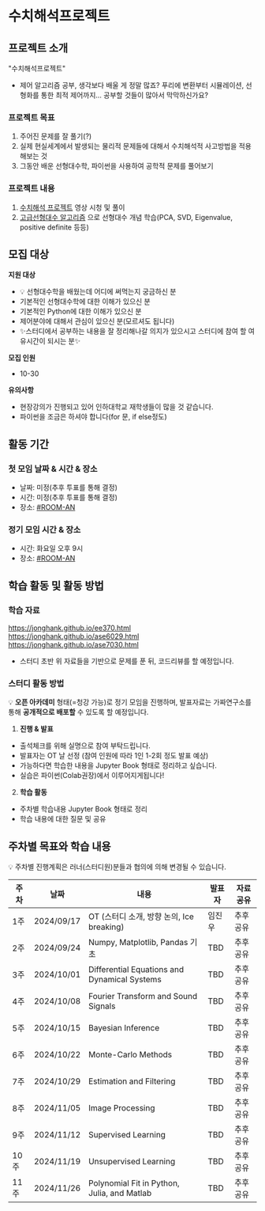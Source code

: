 # 수치해석프로젝트
## 프로젝트 소개
"수치해석프로젝트"
- 제어 알고리즘 공부, 생각보다 배울 게 정말 많죠? 푸리에 변환부터 시뮬레이션, 선형화를 통한 최적 제어까지… 공부할 것들이 많아서 막막하신가요?

### 프로젝트 목표
1. 주어진 문제를 잘 풀기(?)
2. 실제 현실세계에서 발생되는 물리적 문제들에 대해서 수치해석적 사고방법을 적용해보는 것
3. 그동안 배운 선형대수학, 파이썬을 사용하여 공학적 문제를 풀어보기
### 프로젝트 내용
1. [수치해석 프로젝트](!https://jonghank.github.io/ase3001.html) 영상 시청 및 풀이
2. [고급선형대수 알고리즘](!https://www.youtube.com/watch?v=CytxrmaUY98&list=PL9k2wIz8VsfMn-03Oe7Hmf1ZSTzvFDikk) 으로 선형대수 개념 학습(PCA, SVD, Eigenvalue, positive definite 등등)

## 모집 대상

**지원 대상**
* 💡 선형대수학을 배웠는데 어디에 써먹는지 궁금하신 분
* 기본적인 선형대수학에 대한 이해가 있으신 분
* 기본적인 Python에 대한 이해가 있으신 분
* 제어분야에 대해서 관심이 있으신 분(모르셔도 됩니다)
* ✨스터디에서 공부하는 내용을 잘 정리해나갈 의지가 있으시고 스터디에 참여 할 여유시간이 되시는 분✨

**모집 인원**
- 10-30

**유의사항**
- 현장강의가 진행되고 있어 인하대학교 재학생들이 많을 것 같습니다.
- 파이썬을 조금은 하셔야 합니다(for 문, if else정도)

## 활동 기간
### 첫 모임 날짜 & 시간 & 장소
- 날짜: 미정(추후 투표를 통해 결정)
- 시간: 미정(추후 투표를 통해 결정)
- 장소: [#ROOM-AN](https://discord.com/channels/944032730050621450/1068785215813730405)

### 정기 모임 시간 & 장소

- 시간: 화요일 오후 9시
- 장소: [#ROOM-AN](https://discord.com/channels/944032730050621450/1068785215813730405)

## 학습 활동 및 활동 방법
### 학습 자료
https://jonghank.github.io/ee370.html
https://jonghank.github.io/ase6029.html
https://jonghank.github.io/ase7030.html

* 스터디 초반 위 자료들을 기반으로 문제를 푼 뒤, 코드리뷰를 할 예정입니다.

### 스터디 활동 방법
💡 **오픈 아카데미** 형태(=청강 가능)로 정기 모임을 진행하며, 발표자료는 가짜연구소를 통해 **공개적으로 배포할** 수 있도록 할 예정입니다.
    
1. **진행 & 발표**
* 출석체크를 위해 실명으로 참여 부탁드립니다.
* 발표자는 OT 날 선정 (참여 인원에 따라 1인 1-2회 정도 발표 예상)
* 가능하다면 학습한 내용을 Jupyter Book 형태로 정리하고 싶습니다.
* 실습은 파이썬(Colab권장)에서 이루어지게됩니다!

    
2. **학습 활동**
- 주차별 학습내용 Jupyter Book 형태로 정리
- 학습 내용에 대한 질문 및 공유

## 주차별 목표와 학습 내용
💡 주차별 진행계획은 러너(스터디원)분들과 협의에 의해 변경될 수 있습니다.

| 주차 | 날짜 | 내용 | 발표자 | 자료공유 |
| --- | --- | --- | --- | --- |
| 1주 | 2024/09/17 | OT (스터디 소개, 방향 논의, Ice breaking) | 임진우 | 추후공유 |
| 2주 | 2024/09/24 | Numpy, Matplotlib, Pandas 기초 | TBD | 추후공유 |
| 3주 | 2024/10/01 | Differential Equations and Dynamical Systems | TBD | 추후공유 |
| 4주 | 2024/10/08 | Fourier Transform and Sound Signals | TBD | 추후공유 |
| 5주 | 2024/10/15 | Bayesian Inference | TBD | 추후공유 |
| 6주 | 2024/10/22 | Monte-Carlo Methods | TBD | 추후공유 |
| 7주 | 2024/10/29 | Estimation and Filtering | TBD | 추후공유 |
| 8주 | 2024/11/05 | Image Processing | TBD | 추후공유 |
| 9주 | 2024/11/12 | Supervised Learning | TBD | 추후공유 |
| 10주 | 2024/11/19 | Unsupervised Learning | TBD | 추후공유 |
| 11주 | 2024/11/26 | Polynomial Fit in Python, Julia, and Matlab | TBD | 추후공유 |
